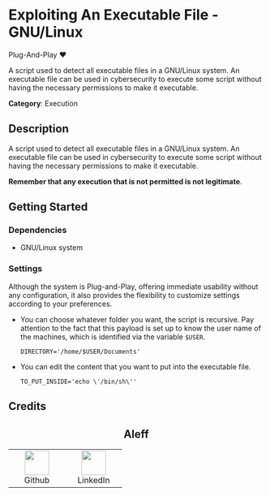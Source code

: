 # Exploiting An Executable File - GNU/Linux

Plug-And-Play ❤️

A script used to detect all executable files in a GNU/Linux system. An executable file can be used in cybersecurity to execute some script without having the necessary permissions to make it executable.

**Category**: Execution

## Description

A script used to detect all executable files in a GNU/Linux system. An executable file can be used in cybersecurity to execute some script without having the necessary permissions to make it executable.

**Remember that any execution that is not permitted is not legitimate**.

## Getting Started

### Dependencies

* GNU/Linux system

### Settings

Although the system is Plug-and-Play, offering immediate usability without any configuration, it also provides the flexibility to customize settings according to your preferences.

* You can choose whatever folder you want, the script is recursive. Pay attention to the fact that this payload is set up to know the user name of the machines, which is identified via the variable `$USER`.

  ```shell
  DIRECTORY='/home/$USER/Documents'
  ```

* You can edit the content that you want to put into the executable file.

  ```shell
  TO_PUT_INSIDE='echo \'/bin/sh\''
  ```

## Credits

<h2 align="center">Aleff</h2>
<div align=center>
<table>
  <tr>
    <td align="center" width="96">
      <a href="https://github.com/aleff-github">
        <img src=https://github.com/aleff-github/aleff-github/blob/main/img/github.png?raw=true width="48" height="48" />
      </a>
      <br>Github
    </td>
    <td align="center" width="96">
      <a href="https://www.linkedin.com/in/alessandro-greco-aka-aleff/">
        <img src=https://github.com/aleff-github/aleff-github/blob/main/img/linkedin.png?raw=true width="48" height="48" />
      </a>
      <br>LinkedIn
    </td>
  </tr>
</table>
</div>
